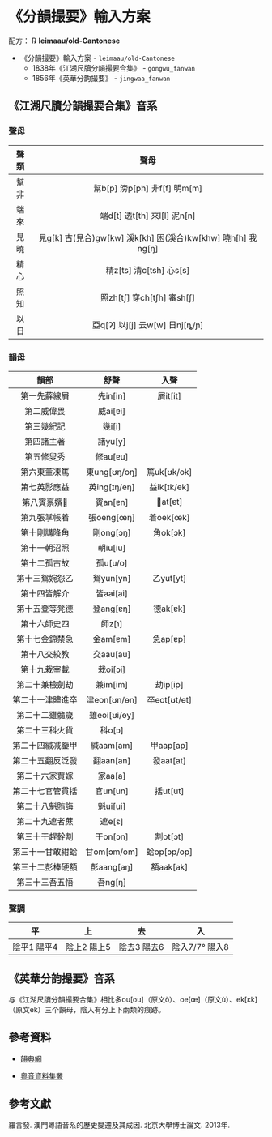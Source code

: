 # 《分韻撮要》輸入方案

配方： ℞ **leimaau/old-Cantonese**

- 《分韻撮要》輸入方案 - `leimaau/old-Cantonese`
	- 1838年《江湖尺牘分韻撮要合集》 - `gongwu_fanwan`
	- 1856年《英華分韵撮要》 - `jingwaa_fanwan`

## 《江湖尺牘分韻撮要合集》音系

### 聲母

| **聲類** | **聲母** |
| :-----:  | :-----:  |
|   幫非   | 幫b[p] 滂p[ph] 非f[f] 明m[m]  |
|   端來   | 端d[t] 透t[th] 來l[l] 泥n[n]  |
|   見曉   | 見g[k] 古(見合)gw[kw] 溪k[kh] 困(溪合)kw[khw] 曉h[h] 我ng[ŋ]  |
|   精心   | 精z[ts] 清c[tsh] 心s[s] |
|   照知   | 照zh[tʃ] 穿ch[tʃh] 審sh[ʃ]  |
|   以日   | 亞q[ʔ] 以j[j] 云w[w] 日nj[ȵ/ɲ]  |

### 韻母

| **韻部** | **舒聲** | **入聲** |
| :-----:  | :-----:  | :-----:  |
| 第一先蘚線屑 | 先in[in] | 屑it[it] |
| 第二威偉畏 | 威ai[ɐi] |  |
| 第三幾紀記 | 幾i[i] |  |
| 第四諸主著 | 諸yu[y] |  |
| 第五修叟秀 | 修au[ɐu] |  |
| 第六東董凍篤 | 東ung[ʊŋ/oŋ] | 篤uk[ʊk/ok] |
| 第七英影應益 | 英ing[ɪŋ/eŋ] | 益ik[ɪk/ek] |
| 第八賓禀嬪𤲃 | 賓an[ɐn] | 𤲃at[ɐt] |
| 第九張掌帳着 | 張oeng[œŋ] | 着oek[œk] |
| 第十剛講降角 | 剛ong[ɔŋ] | 角ok[ɔk] |
| 第十一朝沼照 | 朝iu[iu] |  |
| 第十二孤古故 | 孤u[u/o] |  |
| 第十三鴛婉怨乙 | 鴛yun[yn] | 乙yut[yt] |
| 第十四皆解介 | 皆aai[ai] |  |
| 第十五登等凳德 | 登ang[ɐŋ] | 德ak[ɐk] |
| 第十六師史四 | 師z[ɿ] |  |
| 第十七金錦禁急 | 金am[ɐm] | 急ap[ɐp] |
| 第十八交絞教 | 交aau[au] |  |
| 第十九栽宰載 | 栽oi[ɔi] |  |
| 第二十兼檢劍劫 | 兼im[im] | 劫ip[ip] |
| 第二十一津贐進卒 | 津eon[ʊn/ɵn] | 卒eot[ʊt/ɵt] |
| 第二十二雖髓歲 | 雖eoi[ʊi/ɵy] |  |
| 第二十三科火貨 | 科o[ɔ] |  |
| 第二十四緘减鑒甲 | 緘aam[am] | 甲aap[ap] |
| 第二十五翻反泛發 | 翻aan[an] | 發aat[at] |
| 第二十六家賈嫁 | 家aa[a] |  |
| 第二十七官管貫括 | 官un[un] | 括ut[ut] |
| 第二十八魁賄誨 | 魁ui[ui] |  |
| 第二十九遮者蔗 | 遮e[ɛ] |  |
| 第三十干趕幹割 | 干on[ɔn] | 割ot[ɔt] |
| 第三十一甘敢紺蛤 | 甘om[ɔm/om] | 蛤op[ɔp/op] |
| 第三十二彭棒硬額 | 彭aang[aŋ] | 額aak[ak] |
| 第三十三吾五悟 | 吾ng[ŋ] |  |

### 聲調

| **平** | **上** | **去** | **入** |
| :---:  | :---:  | :---:  | :---:  |
| 陰平1 陽平4 | 陰上2 陽上5 | 陰去3 陽去6 | 陰入7/7° 陽入8 |

## 《英華分韵撮要》音系

与《江湖尺牘分韻撮要合集》相比多ou[ou]（原文ò）、oe[œ]（原文ù）、ek[ɛk]（原文ek）三个韻母，陰入有分上下兩類的痕跡。

## 參考資料

 - [韻典網](http://ytenx.org/)

 - [粵音資料集叢](https://github.com/jyutnet/cantonese-books-data)

## 參考文獻

羅言發. 澳門粵語音系的歷史變遷及其成因. 北京大學博士論文. 2013年.
